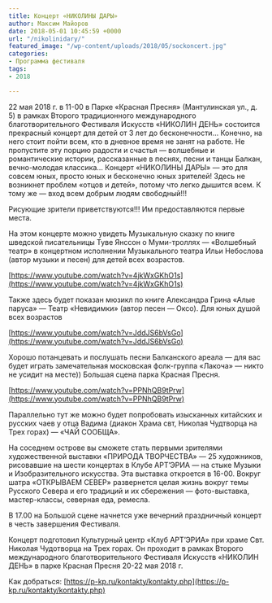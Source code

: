 ```yaml
---
title: Концерт «НИКОЛИНЫ ДАРЫ»
author: Максим Майоров
date: 2018-05-01 10:45:59 +0000
url: "/nikolinidary/"
featured_image: "/wp-content/uploads/2018/05/sockoncert.jpg"
categories:
- Программа фестиваля
tags:
- 2018

---
```

22 мая 2018 г. в 11-00 в Парке «Красная Пресня» (Мантулинская ул., д. 5) в рамках Второго традиционного международного благотворительного Фестиваля Искусств «НИКОЛИН ДЕНЬ» состоится прекрасный концерт для детей от 3 лет до бесконечности… Конечно, на него стоит пойти всем, кто в дневное время не занят на работе. Не пропустите эту порцию радости и счастья — волшебные и романтические истории, рассказанные в песнях, песни и танцы Балкан, вечно-молодая классика… Концерт «НИКОЛИНЫ ДАРЫ» — это для совсем юных, просто юных и бесконечно юных зрителей! Здесь не возникнет проблем «отцов и детей», потому что легко дышится всем. К тому же — вход всем добрым людям свободный!!!

Рисующие зрители приветствуются!!! Им предоставляются первые места.

На этом концерте можно увидеть Музыкальную сказку по книге шведской писательницы Туве Янссон о Муми-троллях — «Волшебный театр» в концертном исполнении Музыкального театра Ильи Небослова (автор музыки и песен) для детей всех возрастов.

[https://www.youtube.com/watch?v=4jkWxGKhO1s](https://www.youtube.com/watch?v=4jkWxGKhO1s)

Также здесь будет показан мюзикл по книге Александра Грина «Алые паруса» — Театр «Невидимки» (автор песен — Оксо). Для юных душой всех возрастов

[https://www.youtube.com/watch?v=JddJS6bVsGo](https://www.youtube.com/watch?v=JddJS6bVsGo)

Хорошо потанцевать и послушать песни Балканского ареала — для вас будет играть замечательная московская фолк-группа «Лакоча» — никто не усидит на месте)) Большая сцена парка Красная Пресня.

[https://www.youtube.com/watch?v=PPNhQB9tPrw](https://www.youtube.com/watch?v=PPNhQB9tPrw)

Параллельно тут же можно будет попробовать изысканных китайских и русских чаев у отца Вадима (диакон Храма свт, Николая Чудтворца на Трех горах) — «ЧАЙ СООБЩА».

На соседнем острове вы сможете стать первыми зрителями художественной выставки «ПРИРОДА ТВОРЧЕСТВА» — 25 художников, рисовавшие на шести концертах в Клубе АРТ’ЭРИА — на стыке Музыки и Изобразительного искусства. Эта выставка откроется в 16-00. Вокруг шатра «ОТКРЫВАЕМ СЕВЕР» развернется целая жизнь вокруг темы Русского Севера и его традиций и их сбережения — фото-выставка, мастер-классы, северная еда, ремесла.

В 17.00 на Большой сцене начнется уже вечерний праздничный концерт в честь завершения Фестиваля.

Концерт подготовил Культурный центр «Клуб АРТ’ЭРИА» при храме Свт. Николая Чудотворца на Трех горах. Он проходит в рамках Второго международного благотворительного Фестиваля Искусств «НИКОЛИН ДЕНЬ» в парке Красная Пресня 20-22 мая 2018 г.

Как добраться: [https://p-kp.ru/kontakty/kontakty.php](https://p-kp.ru/kontakty/kontakty.php)